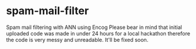 # spam-mail-filter
Spam mail filtering with ANN using Encog
Please bear in mind that initial uploaded code was made in under 24 hours for a local hackathon therefore the code is very messy and unreadable. It'll be fixed soon.
